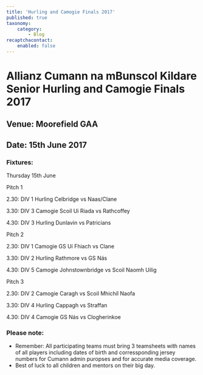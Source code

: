 ```yaml
---
title: 'Hurling and Camogie Finals 2017'
published: true
taxonomy:
    category:
        - Blog
recaptchacontact:
    enabled: false
---
```


# Allianz Cumann na mBunscol Kildare Senior Hurling and Camogie Finals 2017
## Venue: Moorefield GAA
## Date: 15th June 2017

### Fixtures: 
Thursday 15th June

 

Pitch 1           

2.30: DIV 1 Hurling Celbridge          vs     Naas/Clane

3.30: DIV 3 Camogie Scoil Ui Riada  vs     Rathcoffey

4.30: DIV 3 Hurling Dunlavin           vs     Patricians


Pitch 2

2.30: DIV 1 Camogie GS Uí Fhiach    vs     Clane

3.30: DIV 2 Hurling Rathmore    vs    GS Nás 

4.30: DIV 5 Camogie Johnstownbridge    vs     Scoil Naomh Uilig  

 
Pitch 3

2.30: DIV 2 Camogie Caragh               vs     Scoil Mhichíl Naofa

3.30: DIV 4 Hurling Cappagh           vs     Straffan

4.30: DIV 4 Camogie GS Nás               vs     Clogherinkoe           

### Please note: 
* Remember: All participating teams must bring 3 teamsheets with names of all players including dates of birth and corressponding jersey numbers for Cumann admin puropses and for accurate media coverage.
* Best of luck to all children and mentors on their big day.